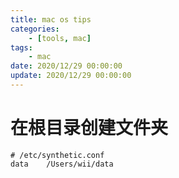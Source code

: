 ```yaml
---
title: mac os tips
categories: 
	- [tools, mac]
tags:
	- mac
date: 2020/12/29 00:00:00
update: 2020/12/29 00:00:00
---
```


# 在根目录创建文件夹

```shell
# /etc/synthetic.conf
data	/Users/wii/data
```

